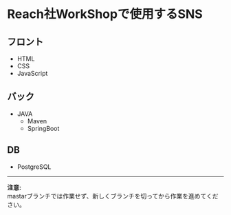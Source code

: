 # Reach社WorkShopで使用するSNS

## フロント
- HTML
- CSS
- JavaScript

## バック
- JAVA
  - Maven
  - SpringBoot

## DB
- PostgreSQL

---

**注意:**  
mastarブランチでは作業せず、新しくブランチを切ってから作業を進めてください。
